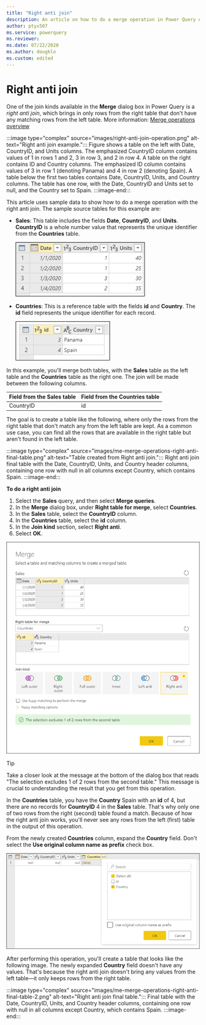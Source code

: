 ```yaml
---
title: "Right anti join"
description: An article on how to do a merge operation in Power Query using the Right anti join kind. 
author: ptyx507
ms.service: powerquery
ms.reviewer: 
ms.date: 07/22/2020
ms.author: dougklo
ms.custom: edited
---
```


# Right anti join

One of the join kinds available in the **Merge** dialog box in Power Query is a *right anti join*, which brings in only rows from the right table that don't have any matching rows from the left table. More information: [Merge operations overview](merge-queries-overview.md)

:::image type="complex" source="images/right-anti-join-operation.png" alt-text="Right anti join example.":::
   Figure shows a table on the left with Date, CountryID, and Units columns. The emphasized CountryID column contains values of 1 in rows 1 and 2, 3 in row 3, and 2 in row 4. A table on the right contains ID and Country columns. The emphasized ID column contains values of 3 in row 1 (denoting Panama) and 4 in row 2 (denoting Spain). A table below the first two tables contains Date, CountryID, Units, and Country columns. The table has one row, with the Date, CountryID and Units set to null, and the Country set to Spain.
   :::image-end:::

This article uses sample data to show how to do a merge operation with the right anti join. The sample source tables for this example are:

* **Sales**: This table includes the fields **Date**, **CountryID**, and **Units**. **CountryID** is a whole number value that represents the unique identifier from the **Countries** table.

   ![Sales table containing Date, CountryID, and Units columns, with CountryID set to 1 in rows 1 and 2, 3 in row 3, and 2 in row 4.](images/me-merge-operations-full-outer-join-sales-table.png "Sales table containing Date, CountryID, and Units columns, with CountryID set to 1 in rows 1 and 2, 3 in row 3, and 2 in row 4")

* **Countries**: This is a reference table with the fields **id** and **Country**. The **id** field represents the unique identifier for each record.

   ![Countries table with id set to 3 in row 1 and 4 in row 2 and Country set to Panama in row 1 and Spain in row 2.](images/me-merge-operations-inner-join-countries-table.png "Countries table with id set to 3 in row 1 and 4 in row 2 and Country set to Panama in row 1 and Spain in row 2")

In this example, you'll merge both tables, with the **Sales** table as the left table and the **Countries** table as the right one. The join will be made between the following columns.

|Field from the Sales table| Field from the Countries table|
|-----------|------------------|
|CountryID|id|

The goal is to create a table like the following, where only the rows from the right table that don't match any from the left table are kept. As a common use case, you can find all the rows that are available in the right table but aren't found in the left table.

:::image type="complex" source="images/me-merge-operations-right-anti-final-table.png" alt-text="Table created from Right anti join.":::
   Right anti join final table with the Date, CountryID, Units, and Country header columns, containing one row with null in all columns except Country, which contains Spain.
:::image-end:::

<!--markdownlint-disable MD036-->
**To do a right anti join**
<!--markdownlint-enable MD036-->
1. Select the **Sales** query, and then select **Merge queries**.
2. In the **Merge** dialog box, under **Right table for merge**, select **Countries**.
3. In the **Sales** table, select the **CountryID** column.
4. In the **Countries** table, select the **id** column.
5. In the **Join kind** section, select **Right anti**.
6. Select **OK**.

![Merge dialog box showing the results of following the previous right anti join procedure.](images/me-merge-operations-right-anti-merge-window.png "Merge dialog box showing the results of following the previous right anti join procedure")

>[!TIP]
>Take a closer look at the message at the bottom of the dialog box that reads "The selection excludes 1 of 2 rows from the second table." This message is crucial to understanding the result that you get from this operation. 

In the **Countries** table, you have the **Country** Spain with an **id** of 4, but there are no records for **CountryID** 4 in the **Sales** table. That's why only one of two rows from the right (second) table found a match. Because of how the right anti join works, you'll never see any rows from the left (first) table in the output of this operation.

From the newly created **Countries** column, expand the **Country** field. Don't select the **Use original column name as prefix** check box.

![Expand table column for Country.](images/me-merge-operations-right-anti-expand-field.png "Expand table column for Country")

After performing this operation, you'll create a table that looks like the following image. The newly expanded **Country** field doesn't have any values. That's because the right anti join doesn't bring any values from the left table&mdash;it only keeps rows from the right table.

:::image type="complex" source="images/me-merge-operations-right-anti-final-table-2.png" alt-text="Right anti join final table.":::
   Final table with the Date, CountryID, Units, and Country header columns, containing one row with null in all columns except Country, which contains Spain.
:::image-end:::
